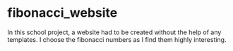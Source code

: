 # fibonacci_website

In this school project, a website had to be created without the help of any templates. I choose the fibonacci numbers as I find them highly interesting. 
